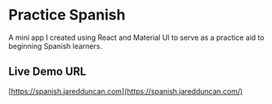 # Practice Spanish
A mini app I created using React and Material UI to serve as a practice aid to beginning Spanish learners.

## Live Demo URL
[https://spanish.jaredduncan.com](https://spanish.jaredduncan.com/)
